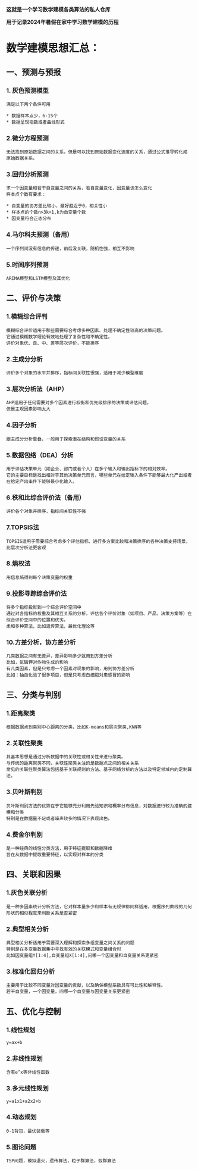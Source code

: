 **这就是一个学习数学建模各类算法的私人仓库**

**用于记录2024年暑假在家中学习数学建模的历程**

# 数学建模思想汇总：

## 一、预测与预报
### 1. 灰色预测模型
    
    满足以下两个条件可用
    
    * 数据样本点少，6-15个
    * 数据呈现指数或者曲线形式

### 2.微分方程预测
    无法找到原始数据之间的关系，但是可以找到原始数据变化速度的关系，通过公式推导转化成
    原始数据关系。

### 3.回归分析预测
    求一个因变量和若干自变量之间的关系，若自变量变化，因变量该怎么变化
    样本点个数有要求：
    
    * 自变量的协方差比较小，最好趋近于0，相关性小
    * 样本点的个数n>3k+1,k为自变量个数
    * 因变量符合正态分布

### 4.马尔科夫预测（备用）
    一个序列间没有信息的传递，前后没关联，随机性强，相互不影响

### 5.时间序列预测
    ARIMA模型和LSTM模型及其优化

## 二、评价与决策
### 1.模糊综合评判
    模糊综合评价适用于那些需要综合考虑多种因素、处理不确定性较高的决策问题。
    它通过模糊数学理论有效地处理了复杂性和不确定性。
    评价对象优、良、中、差等层次评价，不能排序

### 2.主成分分析
    评价多个对象的水平并排序，指标间关联性很强，适用于减少模型维度

### 3.层次分析法（AHP）
    AHP适用于任何需要对多个因素进行权衡和优先级排序的决策或评估问题。
    但是主观因素影响太大

### 4.因子分析
    跟主成分分析重叠，一般用于探索潜在结构和假设变量的关系
    
### 5.数据包络（DEA）分析
    用于评估决策单元（如企业、部门或者个人）在多个输入和输出指标下的相对效率。
    它的主要目标是找出相对于其他决策单元而言，哪些单元在给定输入条件下能够最大化产出或者在给定产出条件下能够最小化输入。

### 6.秩和比综合评价法（备用）
    评价各个对象并排序，指标间关联性不强

### 7.TOPSIS法
    TOPSIS适用于需要综合考虑多个评估指标、进行多方案比较和决策排序的各种决策支持场景。
    比层次分析法更客观

### 8.熵权法
    用信息熵得到每个决策变量的权重
    
### 9.投影寻踪综合评价法
    将多个指标投影到一个综合评价空间中
    通过对各指标的权重及其相互关系的分析，评估各个评价对象（如项目、产品、决策方案等）在综合评价空间中的位置和优劣。
    柔和多种算法，比如遗传算法，最优化理论等

### 10.方差分析，协方差分析
    几类数据之间有无差异，差异影响多少就用到方差分析
    比如，氮磷钾对作物生成的影响
    有几类因素，但是只考虑一个因素对现象的影响，用到协方差分析
    比如：抽血化验了很多项目，但是只考虑白细胞对患感冒的影响

## 三、分类与判别
### 1.距离聚类
    根据数据点到类别中心距离的分类，比如K-means和层次聚类,KNN等

### 2.关联性聚类
    其基本思想是通过分析数据中的关联性或相关性来进行聚类。
    与传统的距离聚类不同，关联性聚类关注的是数据点之间的相关关系
    常见的关联性聚类算法包括基于关联规则的方法、基于网络分析的方法以及特定领域内的定制算法。

### 3.贝叶斯判别
    贝叶斯判别方法的优势在于它能够充分利用先验知识和概率分布信息，对数据进行较为准确的建模和分类
    特别是在数据量不足或者噪声较多的情况下表现出色。

### 4.费舍尔判别
    是一种经典的线性分类方法，用于特征提取和数据降维
    旨在从数据中提取重要特征，以实现对样本的分类

## 四、关联和因果
### 1.灰色关联分析
    是一种多因素统计分析方法，它对样本量多少和样本有无规律都同样适用，根据序列曲线的几何形状的相似程度来判断关系是否紧密

### 2.典型相关分析
    典型相关分析适用于需要深入理解和探索多组变量之间关系的问题
    特别是在多变量数据集中寻找有效的关联模式和变量组合时
    比如因变量组Y[1:4],自变量组X[1:4],问哪一个因变量和自变量关系更紧密

### 3.标准化回归分析
    主要用于比较不同变量对因变量的贡献，以及确保模型系数具有可比性和解释性。
    若干自变量，一个因变量，问哪一个自变量与因变量关系更紧密

## 五、优化与控制
### 1.线性规划
    y=ax+b

### 2.非线性规划
    含有e^x等非线性函数

### 3.多元线性规划
    y=a1x1+a2x2+b

### 4.动态规划
    0-1背包，最优装载等

### 5.图论问题
    TSP问题，模拟退火，遗传算法，粒子群算法，蚁群算法